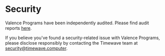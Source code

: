 # Security
Valence Programs have been independently audited. Please find audit reports [here](https://github.com/timewave-computer/valence-protocol/tree/main/audits/).

If you believe you've found a security-related issue with Valence Programs, please disclose responsibly by contacting the Timewave team at [security@timewave.computer](mailto:security@timewave.computer).